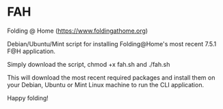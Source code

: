 # FAH
Folding @ Home (https://www.foldingathome.org)

Debian/Ubuntu/Mint script for installing Folding@Home's most recent 7.5.1 F@H application.

Simply download the script, chmod +x fah.sh and ./fah.sh

This will download the most recent required packages and install them on your Debian, Ubuntu or Mint Linux machine to run the CLI application.

Happy folding!
